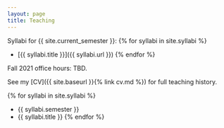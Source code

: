 ```yaml
---
layout: page
title: Teaching
---
```


Syllabi for {{ site.current_semester }}:
{% for syllabi in site.syllabi %}
- [{{ syllabi.title }}]({{ syllabi.url }})
{% endfor %}

Fall 2021 office hours: TBD.

See my [CV]({{ site.baseurl }}{% link cv.md %}) for full teaching history. 


{% for syllabi in site.syllabi %}
- {{ syllabi.semester }}
- {{ syllabi.title }}
{% endfor %}